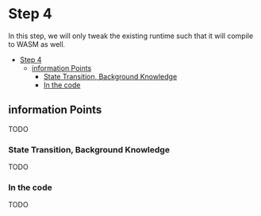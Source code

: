 # Step 4

In this step, we will only tweak the existing runtime such that it will compile to WASM as well.

- [Step 4](#step-4)
	- [information Points](#information-points)
		- [State Transition, Background Knowledge](#state-transition-background-knowledge)
		- [In the code](#in-the-code)


## information Points

TODO

### State Transition, Background Knowledge

TODO

### In the code

TODO
